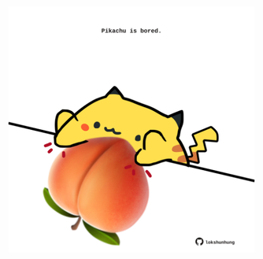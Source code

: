 <!-- built at 21/03/2025, 10:00:31 UTC -->
<p align="center">
  <img width="500" height="500" src="./ReadmeImage.svg">
</p>

